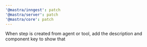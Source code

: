 ```yaml
---
'@mastra/inngest': patch
'@mastra/server': patch
'@mastra/core': patch
---
```


When step is created from agent or tool, add the description and component key to show that
